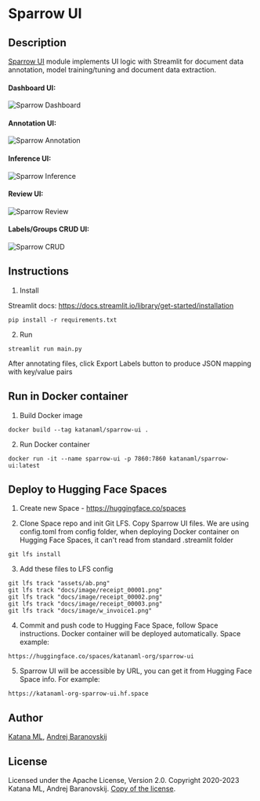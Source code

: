 # Sparrow UI

## Description

[Sparrow UI](https://katanaml-org-sparrow-ui.hf.space) module implements UI logic with Streamlit for document data annotation, model training/tuning and document data extraction.

#### Dashboard UI:

![Sparrow Dashboard](https://github.com/katanaml/sparrow-donut/blob/main/sparrow-ui/assets/dashboard.png)

#### Annotation UI:

![Sparrow Annotation](https://github.com/katanaml/sparrow-donut/blob/main/sparrow-ui/assets/annotation.png)

#### Inference UI:

![Sparrow Inference](https://github.com/katanaml/sparrow-donut/blob/main/sparrow-ui/assets/inference.png)

#### Review UI:

![Sparrow Review](https://github.com/katanaml/sparrow-donut/blob/main/sparrow-ui/assets/review.png)

#### Labels/Groups CRUD UI:

![Sparrow CRUD](https://github.com/katanaml/sparrow-donut/blob/main/sparrow-ui/assets/crud.png)

## Instructions

1. Install

Streamlit docs:
https://docs.streamlit.io/library/get-started/installation

```
pip install -r requirements.txt
```

2. Run

```
streamlit run main.py
```

After annotating files, click Export Labels button to produce JSON mapping with key/value pairs

## Run in Docker container

1. Build Docker image

```
docker build --tag katanaml/sparrow-ui .
```

2. Run Docker container

```
docker run -it --name sparrow-ui -p 7860:7860 katanaml/sparrow-ui:latest
```

## Deploy to Hugging Face Spaces

1. Create new Space - https://huggingface.co/spaces

2. Clone Space repo and init Git LFS. Copy Sparrow UI files. We are using config.toml from config folder, when deploying Docker container on Hugging Face Spaces, it can't read from standard .streamlit folder

```
git lfs install
```

3. Add these files to LFS config

```
git lfs track "assets/ab.png"
git lfs track "docs/image/receipt_00001.png"
git lfs track "docs/image/receipt_00002.png"
git lfs track "docs/image/receipt_00003.png"
git lfs track "docs/image/w_invoice1.png"
```

4. Commit and push code to Hugging Face Space, follow Space instructions. Docker container will be deployed automatically. Space example:

```
https://huggingface.co/spaces/katanaml-org/sparrow-ui
```

5. Sparrow UI will be accessible by URL, you can get it from Hugging Face Space info. For example:

```
https://katanaml-org-sparrow-ui.hf.space
```

## Author

[Katana ML](https://katanaml.io), [Andrej Baranovskij](https://github.com/abaranovskis-redsamurai)

## License

Licensed under the Apache License, Version 2.0. Copyright 2020-2023 Katana ML, Andrej Baranovskij. [Copy of the license](https://github.com/katanaml/sparrow-donut/blob/main/LICENSE).
